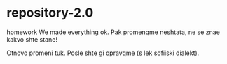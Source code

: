 # repository-2.0
homework
We made everything ok.
Pak promenqme neshtata, ne se znae kakvo shte stane!

Otnovo promeni tuk. Posle shte gi opravqme (s lek sofiiski dialekt).